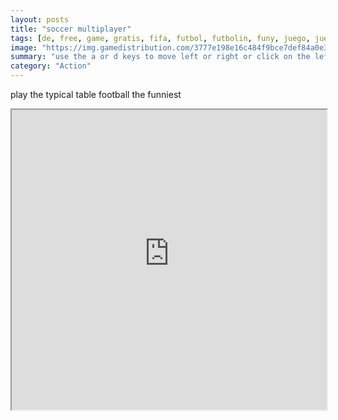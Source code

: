 ```yaml
---
layout: posts
title: "soccer multiplayer"
tags: [de, free, game, gratis, fifa, futbol, futbolin, funy, juego, juegos, divertidos, free, online, games, oyna, game, free, games, play, play, games]
image: "https://img.gamedistribution.com/3777e198e16c484f9bce7def84a0e36e.jpg"
summary: "use the a or d keys to move left or right or click on the left or right side of the screen to move  free online games oyna game free games play play games"
category: "Action"
---
```


play the typical table football the funniest

<iframe width="100%" height="480px;" src="https://html5.gamedistribution.com/3777e198e16c484f9bce7def84a0e36e/"></iframe>